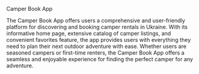 Camper Book App

The Camper Book App offers users a comprehensive and user-friendly platform for
discovering and booking camper rentals in Ukraine. With its informative home
page, extensive catalog of camper listings, and convenient favorites feature,
the app provides users with everything they need to plan their next outdoor
adventure with ease. Whether users are seasoned campers or first-time renters,
the Camper Book App offers a seamless and enjoyable experience for finding the
perfect camper for any adventure.

